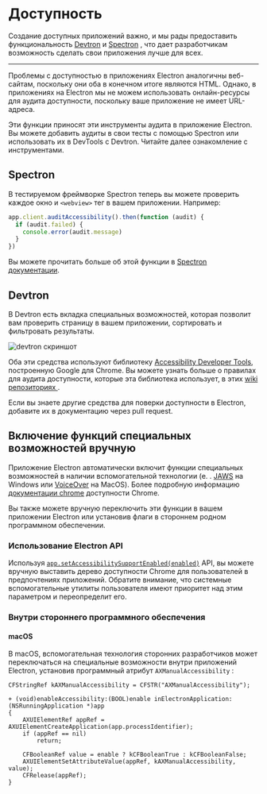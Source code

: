 # Доступность

Создание доступных приложений важно, и мы рады предоставить функциональность [Devtron][devtron] и [Spectron][spectron] , что дает разработчикам возможность сделать свои приложения лучше для всех.

---

Проблемы с доступностью в приложениях Electron аналогичны веб-сайтам, поскольку они оба в конечном итоге являются HTML. Однако, в приложениях на Electron мы не можем использовать онлайн-ресурсы для аудита доступности, поскольку ваше приложение не имеет URL-адреса.

Эти функции приносят эти инструменты аудита в приложение Electron. Вы можете добавить аудиты в свои тесты с помощью Spectron или использовать их в DevTools с Devtron. Читайте далее ознакомление с инструментами.

## Spectron

В тестируемом фреймворке Spectron теперь вы можете проверить каждое окно и `<webview>` тег в вашем приложении. Например:

```javascript
app.client.auditAccessibility().then(function (audit) {
  if (audit.failed) {
    console.error(audit.message)
  }
})
```

Вы можете прочитать больше об этой функции в [Spectron документации][spectron-a11y].

## Devtron

В Devtron есть вкладка специальных возможностей, которая позволит вам проверить страницу в вашем приложении, сортировать и фильтровать результаты.

![devtron скриншот][4]

Оба эти средства используют библиотеку [Accessibility Developer Tools][a11y-devtools], построенную Google для Chrome. Вы можете узнать больше о правилах для аудита доступности, которые эта библиотека использует, в этих [wiki репозиториях ][a11y-devtools-wiki].

Если вы знаете другие средства для поверки доступности в Electron, добавите их в документацию через pull request.

## Включение функций специальных возможностей вручную

Приложение Electron автоматически включит функции специальных возможностей в наличии вспомогательной технологии (e. . [JAWS](https://www.freedomscientific.com/products/software/jaws/) на Windows или [VoiceOver](https://help.apple.com/voiceover/mac/10.15/) на MacOS). Более подробную информацию [документации chrome][a11y-docs] доступности Chrome.

Вы также можете вручную переключить эти функции в вашем приложении Electron или установив флаги в стороннем родном программном обеспечении.

### Использование Electron API

Используя [`app.setAccessibilitySupportEnabled(enabled)`][setAccessibilitySupportEnabled] API, вы можете вручную выставить дерево доступности Chrome для пользователей в предпочтениях приложений. Обратите внимание, что системные вспомогательные утилиты пользователя имеют приоритет над этим параметром и переопределит его.

### Внутри стороннего программного обеспечения

#### macOS

В macOS, вспомогательная технология сторонних разработчиков может переключаться на специальные возможности внутри приложений Electron, установив программный атрибут `AXManualAccessibility` :

```objc
CFStringRef kAXManualAccessibility = CFSTR("AXManualAccessibility");

+ (void)enableAccessibility:(BOOL)enable inElectronApplication:(NSRunningApplication *)app
{
    AXUIElementRef appRef = AXUIElementCreateApplication(app.processIdentifier);
    if (appRef == nil)
        return;

    CFBooleanRef value = enable ? kCFBooleanTrue : kCFBooleanFalse;
    AXUIElementSetAttributeValue(appRef, kAXManualAccessibility, value);
    CFRelease(appRef);
}
```

[4]: https://cloud.githubusercontent.com/assets/1305617/17156618/9f9bcd72-533f-11e6-880d-389115f40a2a.png

[devtron]: https://electronjs.org/devtron
[spectron]: https://electronjs.org/spectron
[spectron-a11y]: https://github.com/electron/spectron#accessibility-testing
[a11y-docs]: https://www.chromium.org/developers/design-documents/accessibility#TOC-How-Chrome-detects-the-presence-of-Assistive-Technology
[a11y-devtools]: https://github.com/GoogleChrome/accessibility-developer-tools
[a11y-devtools-wiki]: https://github.com/GoogleChrome/accessibility-developer-tools/wiki/Audit-Rules
[setAccessibilitySupportEnabled]: ../api/app.md#appsetaccessibilitysupportenabledenabled-macos-windows
